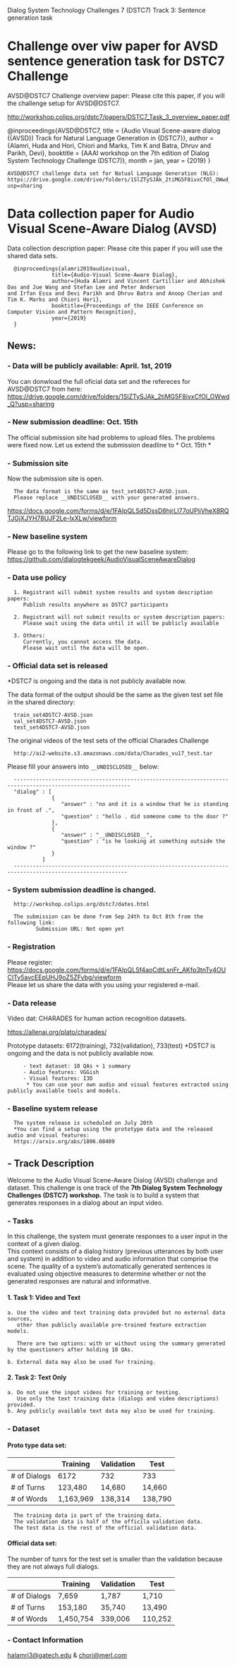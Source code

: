 Dialog System Technology Challenges 7 (DSTC7) Track 3: Sentence generation task

# Challenge over viw paper for AVSD sentence generation task for DSTC7 Challenge

AVSD@DSTC7 Challenge overview paper: Please cite this paper, if you will the challenge setup for AVSD@DSTC7.

http://workshop.colips.org/dstc7/papers/DSTC7_Task_3_overview_paper.pdf

@inproceedings{AVSD@DSTC7,
title = {Audio Visual Scene-aware dialog ({AVSD}) Track for Natural Language Generation in {DSTC7}},
author = {Alamri, Huda and Hori, Chiori and  Marks, Tim K and Batra, Dhruv and Parikh, Devi},
booktitle = {AAAI workshop on the 7th edition of Dialog System Technology Challenge (DSTC7)},
month = jan,
year = {2019}
}

```
AVSD@DSTC7 challenge data set for Natual Language Generation (NLG): 
https://drive.google.com/drive/folders/1SlZTySJAk_2tiMG5F8ivxCfOl_OWwd_Q?usp=sharing      
```

# Data collection paper for Audio Visual Scene-Aware Dialog (AVSD)
Data collection description paper: Please cite this paper if you will use the shared data sets.
   
      @inproceedings{alamri2019audiovisual,
                  title={Audio-Visual Scene-Aware Dialog},
                  author={Huda Alamri and Vincent Cartillier and Abhishek Das and Jue Wang and Stefan Lee and Peter Anderson                    and Irfan Essa and Devi Parikh and Dhruv Batra and Anoop Cherian and Tim K. Marks and Chiori Hori},
                  booktitle={Proceedings of the IEEE Conference on Computer Vision and Pattern Recognition},
                  year={2019}
      }

## News:

### - Data will be publicly available: April. 1st, 2019

You can donwload the full oficial data set and the refereces for AVSD@DSTC7 from here:
https://drive.google.com/drive/folders/1SlZTySJAk_2tiMG5F8ivxCfOl_OWwd_Q?usp=sharing

### - New submission deadline: Oct. 15th

The official submission site had problems to upload files.
The problems were fixed now. 
Let us extend the submission deadline to * Oct. 15th *

### - Submission site  
Now the submission site is open. 

      The data format is the same as test_set4DSTC7-AVSD.json.
      Please replace __UNDISCLOSED__ with your generated answers.

https://docs.google.com/forms/d/e/1FAIpQLSd5DssD8hjrLI77oUPijVheX8RQTJGjXJYH78UJF2Le-lxXLw/viewform

### - New baseline system 
Please go to the following link to get the new baseline system:
https://github.com/dialogtekgeek/AudioVisualSceneAwareDialog            

### - Data use policy
      1. Registrant will submit system results and system description papers: 
         Publish results anywhere as DSTC7 participants
         
      2. Registrant will not submit results or system description papers:
         Please wait using the data until it will be publicly available
         
      3. Others:
         Currently, you cannot access the data.
         Please wait until the data will be open.

### - Official data set is released
  *DSTC7 is ongoing and the data is not publicly available now.
    
  The data format of the output should be the same as the given test set file in the shared directory:
  
      train_set4DSTC7-AVSD.json
      val_set4DSTC7-AVSD.json
      test_set4DSTC7-AVSD.json
  
  The original videos of the test sets of the official Charades Challenge
  
      http://ai2-website.s3.amazonaws.com/data/Charades_vu17_test.tar
   
  Please fill your answers into `__UNDISCLOSED__`  below:

      -----------------------------------------------------------------------------------------------------------
      "dialog" : [
                  {
                     "answer" : "no and it is a window that he is standing in front of .",
                     "question" : "hello . did someone come to the door ?"
                  },
                  {
                     "answer" : "__UNDISCLOSED__",
                     "question" : "is he looking at something outside the window ?"
                  }
               ]
      ----------------------------------------------------------------------------------------------------------

### - System submission deadline is changed.
      http://workshop.colips.org/dstc7/dates.html
      
      The submission can be done from Sep 24th to Oct 8th from the following link:
             Submission URL: Not open yet

### - Registration 
   Please register:  https://docs.google.com/forms/d/e/1FAIpQLSf4aoCdtLsnFr_AKfp3tnTy4OUCITy5avcEEpUHJ9oZ5ZFvbg/viewform  
   Please let us share the data with you using your registered e-mail.

### - Data release
   Video dat: CHARADES for human action recognition datasets.
   
   
   https://allenai.org/plato/charades/

   Prototype datasets: 6172(training), 732(validation), 733(test)
   *DSTC7 is ongoing and the data is not publicly available now.
  
   
         - text dataset: 10 QAs + 1 summary       
         - Audio features: VGGish 
         - Visual features: I3D 
          * You can use your own audio and visual features extracted using publicly available tools and models.
         
### - Baseline system release
      The system release is scheduled on July 20th
      *You can find a setup using the prototype data and the released audio and visual features: 
      https://arxiv.org/abs/1806.08409
      

## - Track Description
Welcome to the Audio Visual Scene-Aware Dialog (AVSD) challenge and dataset. This challenge is one track of  the **7th Dialog System Technology Challenges (DSTC7) workshop.**
The task is to build a system that generates responses in a dialog about an input video.

### - Tasks

In this challenge, the system must generate responses to a user input in the context of a given dialog.  
This context consists of a dialog history (previous utterances by both user and system) in addition to video and audio information that comprise the scene. 
The quality of a system’s automatically generated sentences is evaluated using objective measures to determine whether or not the generated responses are natural and informative.

#### 1. Task 1: Video and Text 
    a. Use the video and text training data provided but no external data sources, 
       other than publicly available pre-trained feature extraction models.

       There are two options: with or without using the summary generated by the questioners after holding 10 QAs.

    b. External data may also be used for training.

#### 2. Task 2: Text Only 
    a. Do not use the input videos for training or testing. 
       Use only the text training data (dialogs and video descriptions) provided. 
    b. Any publicly available text data may also be used for training.

### - Dataset
#### Proto type data set:

|               |   Training    |  Validation   |     Test      |
| ------------- | ------------- | ------------- | ------------- |
| # of Dialogs  |     6172      |      732      |      733      |
| # of Turns    |    123,480    |     14,680    |     14,660    |
| # of Words    |    1,163,969  |    138,314    |    138,790    |

      The training data is part of the training data.
      The validation data is half of the officila validation data.
      The test data is the rest of the official validation data.

#### Official data set:
The number of tunrs for the test set is smaller than the validation
because they are not always full dialogs.

|               |    Training    |  Validation   |     Test      |
| ------------- | -------------- | ------------- | ------------- |
| # of Dialogs  |       7,659    |      1,787    |      1,710    |   
| # of Turns    |     153,180    |     35,740    |     13,490    |
| # of Words    |   1,450,754    |    339,006    |    110,252    |


### - Contact Information

halamri3@gatech.edu & chori@merl.com
